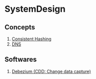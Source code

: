 # SystemDesign

## Concepts

1. [Consistent Hashing](./Concepts/Hashing/consistent_hashing.md)
2. [DNS](./Concepts/DNS/dns.md)

## Softwares

1. [Debezium (CDD: Change data capture)](./Softwares/Debezium/)
